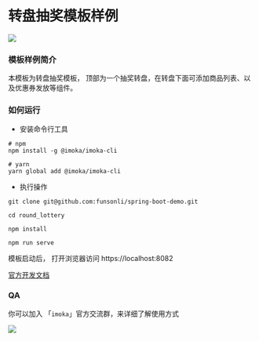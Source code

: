 # 转盘抽奖模板样例

![](https://static.imoka.cn/a/i/@imk_akoomi/round_lottery/0.0.1/snapshot/91868ae3-9cb9-4a79-996a-9b4aa90f5798.png_w240.png)

### 模板样例简介

本模板为转盘抽奖模板， 顶部为一个抽奖转盘，在转盘下面可添加商品列表、以及优惠券发放等组件。

### 如何运行

* 安装命令行工具

```
# npm
npm install -g @imoka/imoka-cli 

# yarn
yarn global add @imoka/imoka-cli
```

* 执行操作

```
git clone git@github.com:funsonli/spring-boot-demo.git

cd round_lottery

npm install

npm run serve
```

模板启动后， 打开浏览器访问 https://localhost:8082

[官方开发文档](https://kil9pm.yuque.com/org-wiki-kil9pm-ref128/cudlte/cdlvhq7gs8esuel8)

### QA

你可以加入 「`imoka`」官方交流群，来详细了解使用方式

![](https://cdn.imoka.cn/47ryY8HnTj9A/a/img/ONeLuZX6PvnuhoD3R0Tl.jpeg_w320.jpeg)

